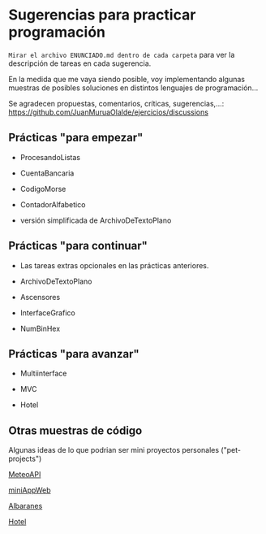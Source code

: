 # Sugerencias para practicar programación

`Mirar el archivo ENUNCIADO.md dentro de cada carpeta` para ver la descripción de tareas en cada sugerencia.

En la medida que me vaya siendo posible, voy implementando algunas muestras de posibles soluciones en distintos lenguajes de programación...

Se agradecen propuestas, comentarios, críticas, sugerencias,...: https://github.com/JuanMuruaOlalde/ejercicios/discussions

## Prácticas "para empezar"

- ProcesandoListas

- CuentaBancaria

- CodigoMorse

- ContadorAlfabetico

- versión simplificada de ArchivoDeTextoPlano


## Prácticas "para continuar"

- Las tareas extras opcionales en las prácticas anteriores.

- ArchivoDeTextoPlano

- Ascensores

- InterfaceGrafico

- NumBinHex

## Prácticas "para avanzar"

- Multiinterface

- MVC

- Hotel

## Otras muestras de código

Algunas ideas de lo que podrian ser mini proyectos personales ("pet-projects")

[MeteoAPI](https://github.com/JuanMuruaOlalde/MeteoAPI)

[miniAppWeb](https://github.com/JuanMuruaOlalde/miniAppWeb)

[Albaranes](https://github.com/JuanMuruaOlalde/Albaranes)

[Hotel](https://github.com/JuanMuruaOlalde/Hotel)
